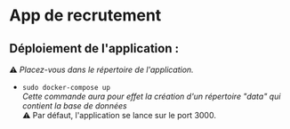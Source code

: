 # App de recrutement

## Déploiement de l'application :
⚠️ *Placez-vous dans le répertoire de l'application.*
- ```sudo docker-compose up```\
*Cette commande aura pour effet la création d'un répertoire "data" qui contient la base de données*\
⚠️ Par défaut, l'application se lance sur le port 3000.